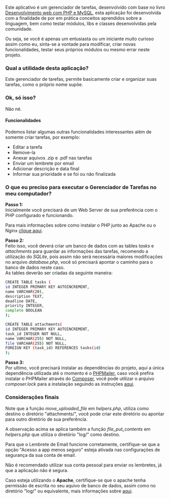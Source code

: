 Este aplicativo é um gerenciador de tarefas, desenvolvido com base no livro [Desenvolvimento web com PHP e MySQL](https://www.casadocodigo.com.br/products/livro-php-mysql), esta aplicação foi desenvolvida com a finalidade de por em prática conceitos aprendidos sobre a linguagem, bem como testar módulos, libs e classes desenvolvidas pela comunidade.

Ou seja, se você é apenas um entusiasta ou um iniciante muito curioso assim como eu, sinta-se a vontade para modificar, criar novas funcionalidades, testar seus próprios módulos ou mesmo errar neste projeto.

### Qual a utilidade desta aplicação?
Este gerenciador de tarefas, permite basicamente criar e organizar suas tarefas, como o próprio nome supõe. 

### Ok, só isso?
Não né.

#### Funcionalidades 
Podemos listar algumas outras funcionalidades interessantes além de somente criar tarefas, por exemplo:
- Editar a tarefa
- Remove-la
- Anexar aquivos .zip e .pdf nas tarefas
- Enviar um lembrete por email
- Adicionar descrição e data final
- Informar sua prioridade e se foi ou não finalizada

### O que eu preciso para executar o Gerenciador de Tarefas no meu computador?
**Passo 1:**  
Inicialmente você precisará de um Web Server de sua preferência com o PHP configurado e funcionando.

Para mais informações sobre como instalar o PHP junto ao Apache ou o Nginx [clique aqui](https://www.php.net/manual/en/install.php).

**Passo 2:**  
Feito isso, você deverá criar um banco de dados com as tables _tasks_ e _attachments_ para guardar as informações das tarefas, recomendo a utilização do _SQLite_, pois assim não será necessária maiores modificações no arquivo _database.php_, você só precisará apontar o caminho para o banco de dados neste caso.  
As tables deverão ser criadas da seguinte maneira:

```sh
CREATE TABLE tasks (
id INTEGER PRIMARY KEY AUTOINCREMENT,
name VARCHAR(20),
description TEXT,
deadline DATE,
priority INTEGER,
complete BOOLEAN
);

CREATE TABLE attachments(
id INTEGER PRIMARY KEY AUTOINCREMENT,
task_id INTEGER NOT NULL,
name VARCHAR(255) NOT NULL,
file VARCHAR(255) NOT NULL,
FOREIGN KEY (task_id) REFERENCES tasks(id)
);
```

**Passo 3:**  
Por ultimo, você precisará instalar as dependências do projeto, aqui a única dependência utilizada até o momento é o [PHPMailer](https://github.com/PHPMailer/PHPMailer), caso você prefira instalar o PHPMailer através do [Composer](https://getcomposer.org/doc/00-intro.md), você pode utilizar o arquivo _composer.lock_ para a instalação seguindo as instruções [aqui](https://getcomposer.org/doc/01-basic-usage.md#installing-with-composer-lock).

### Considerações finais
Note que a função _move_uploaded_file_ em _helpers.php_, utiliza como destino o diretório "attachments/", você pode criar este diretório ou apontar para outro diretório de sua preferência.

A observação acima se aplica também a função _file_put_contents_ em _helpers.php_ que utiliza o diretório "log/" como destino.

Para que o Lembrete de Email funcione corretamente, certifique-se que a opção "Acesso a app menos seguro" esteja ativada nas configurações de segurança da sua conta de email.

Não é recomendado utilizar sua conta pessoal para enviar os lembretes, já que a aplicação não é segura.

Caso esteja utilizando o **Apache**, certifique-se que o apache tenha permissão de escrita no seu aquivo de banco de dados, assim como no diretório "log/" ou equivalente, mais informações sobre [aqui](https://fideloper.com/user-group-permissions-chmod-apache).





